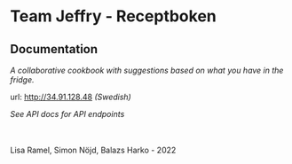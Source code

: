 # Team Jeffry - Receptboken

## Documentation
*A collaborative cookbook with suggestions based on what you have in the fridge.*

url: http://34.91.128.48 *(Swedish)*

*See API docs for API endpoints*

<br>
<br>
Lisa Ramel, Simon Nöjd, Balazs Harko - 2022
